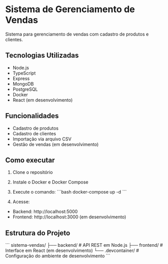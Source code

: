 # Sistema de Gerenciamento de Vendas

Sistema para gerenciamento de vendas com cadastro de produtos e clientes.

## Tecnologias Utilizadas

- Node.js
- TypeScript
- Express
- MongoDB
- PostgreSQL
- Docker
- React (em desenvolvimento)

## Funcionalidades

- Cadastro de produtos
- Cadastro de clientes
- Importação via arquivo CSV
- Gestão de vendas (em desenvolvimento)

## Como executar

1. Clone o repositório
2. Instale o Docker e Docker Compose
3. Execute o comando:
\`\`\`bash
docker-compose up -d
\`\`\`

4. Acesse:
- Backend: http://localhost:5000
- Frontend: http://localhost:3000 (em desenvolvimento)

## Estrutura do Projeto

\`\`\`
sistema-vendas/
├── backend/          # API REST em Node.js
├── frontend/         # Interface em React (em desenvolvimento)
└── .devcontainer/    # Configuração do ambiente de desenvolvimento
\`\`\`
